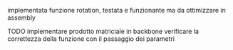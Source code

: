 implementata funzione rotation, testata e funzionante ma da ottimizzare in assembly

TODO
implementare prodotto matriciale in backbone
verificare la correttezza della funzione con il passaggio dei parametri
